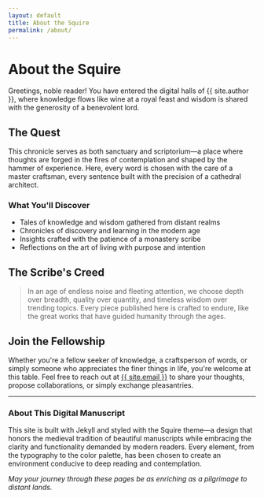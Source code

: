 ```yaml
---
layout: default
title: About the Squire
permalink: /about/
---
```


<div class="card">
  <h1>About the Squire</h1>

  <p class="lead">Greetings, noble reader! You have entered the digital halls of {{ site.author }}, where knowledge flows like wine at a royal feast and wisdom is shared with the generosity of a benevolent lord.</p>

  <h2>The Quest</h2>
  <p>This chronicle serves as both sanctuary and scriptorium—a place where thoughts are forged in the fires of contemplation and shaped by the hammer of experience. Here, every word is chosen with the care of a master craftsman, every sentence built with the precision of a cathedral architect.</p>

  <h3>What You'll Discover</h3>
  <ul>
    <li>Tales of knowledge and wisdom gathered from distant realms</li>
    <li>Chronicles of discovery and learning in the modern age</li>
    <li>Insights crafted with the patience of a monastery scribe</li>
    <li>Reflections on the art of living with purpose and intention</li>
  </ul>

  <h2>The Scribe's Creed</h2>
  <blockquote>
    <p>In an age of endless noise and fleeting attention, we choose depth over breadth, quality over quantity, and timeless wisdom over trending topics. Every piece published here is crafted to endure, like the great works that have guided humanity through the ages.</p>
  </blockquote>

  <h2>Join the Fellowship</h2>
  <p>Whether you're a fellow seeker of knowledge, a craftsperson of words, or simply someone who appreciates the finer things in life, you're welcome at this table. Feel free to reach out at <a href="mailto:{{ site.email }}">{{ site.email }}</a> to share your thoughts, propose collaborations, or simply exchange pleasantries.</p>

  <hr>

  <h3>About This Digital Manuscript</h3>
  <p>This site is built with Jekyll and styled with the Squire theme—a design that honors the medieval tradition of beautiful manuscripts while embracing the clarity and functionality demanded by modern readers. Every element, from the typography to the color palette, has been chosen to create an environment conducive to deep reading and contemplation.</p>

  <p><em>May your journey through these pages be as enriching as a pilgrimage to distant lands.</em></p>
</div>